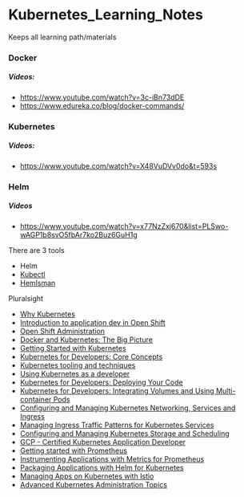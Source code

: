 # Kubernetes_Learning_Notes
Keeps all learning path/materials


### Docker
##### Videos:
  - https://www.youtube.com/watch?v=3c-iBn73dDE
  - https://www.edureka.co/blog/docker-commands/


### Kubernetes
##### Videos:
   - https://www.youtube.com/watch?v=X48VuDVv0do&t=593s
   
   
### Helm
##### Videos
  - https://www.youtube.com/watch?v=x77NzZxj670&list=PLSwo-wAGP1b8svO5fbAr7ko2Buz6GuH1g
  
There are 3 tools 
- Helm
- [Kubectl](https://kubernetes.io/docs/reference/command-line-tools-reference/kubelet/)
- [Hemlsman](https://github.com/Praqma/helmsman)


Pluralsight

- [Why Kubernetes](https://app.pluralsight.com/library/courses/live-europe-2020-kubernetes)
- [Introduction to application dev in Open Shift](https://app.pluralsight.com/paths/skills/introduction-to-application-development-for-red-hat-openshift-container-platform)
- [Open Shift Administration](https://app.pluralsight.com/paths/skills/red-hat-openshift-administration)
- [Docker and Kubernetes: The Big Picture](https://app.pluralsight.com/library/courses/docker-kubernetes-big-picture)
- [Getting Started with Kubernetes](https://app.pluralsight.com/library/courses/kubernetes-getting-started)
- [Kubernetes for Developers: Core Concepts](https://app.pluralsight.com/library/courses/kubernetes-developers-core-concepts)
- [Kubernetes tooling and techniques](https://app.pluralsight.com/paths/skills/kubernetes-tooling-and-techniques)
- [Using Kubernetes as a developer](https://app.pluralsight.com/paths/skills/using-kubernetes-as-a-developer)
- [Kubernetes for Developers: Deploying Your Code](https://app.pluralsight.com/library/courses/kubernetes-developers-deploying-code)
- [Kubernetes for Developers: Integrating Volumes and Using Multi-container Pods](https://app.pluralsight.com/library/courses/kubernetes-developers-integrating-volumes-using-multi-container-pods)
- [Configuring and Managing Kubernetes Networking, Services and Ingress](https://app.pluralsight.com/library/courses/configuring-managing-kubernetes-networking-services-ingress)
- [Managing Ingress Traffic Patterns for Kubernetes Services](https://app.pluralsight.com/library/courses/managing-ingress-traffic-patterns-kubernetes-services)
- [Configuring and Managing Kubernetes Storage and Scheduling](https://app.pluralsight.com/library/courses/configuring-managing-kubernetes-storage-scheduling)
- [GCP - Certified Kubernetes Application Developer](https://app.pluralsight.com/paths/certificate/certified-kubernetes-application-developer-ckad)
- [Getting started with Prometheus](https://app.pluralsight.com/library/courses/0a206dbd-3c3f-4016-bc69-e576c1229c93)
- [Instrumenting Applications with Metrics for Prometheus](https://app.pluralsight.com/library/courses/55e07572-9b42-46d8-85ee-085c6f6371d9)
- [Packaging Applications with Helm for Kubernetes](https://app.pluralsight.com/library/courses/kubernetes-packaging-applications-helm)
- [Managing Apps on Kubernetes with Istio](https://app.pluralsight.com/library/courses/istio-managing-apps-kubernetes)
- [Advanced Kubernetes Administration Topics](https://app.pluralsight.com/paths/skill/advanced-kubernetes-administration-topics)
